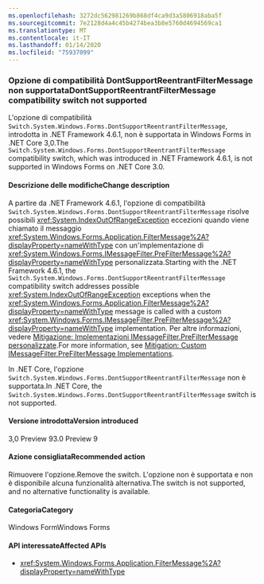```yaml
---
ms.openlocfilehash: 3272dc562981269b868df4ca9d3a5806918aba5f
ms.sourcegitcommit: 7e2128d4a4c45b4274bea3b8e5760d4694569ca1
ms.translationtype: MT
ms.contentlocale: it-IT
ms.lasthandoff: 01/14/2020
ms.locfileid: "75937099"
---
```

### <a name="dontsupportreentrantfiltermessage-compatibility-switch-not-supported"></a><span data-ttu-id="78096-101">Opzione di compatibilità DontSupportReentrantFilterMessage non supportata</span><span class="sxs-lookup"><span data-stu-id="78096-101">DontSupportReentrantFilterMessage compatibility switch not supported</span></span>

<span data-ttu-id="78096-102">L'opzione di compatibilità `Switch.System.Windows.Forms.DontSupportReentrantFilterMessage`, introdotta in .NET Framework 4.6.1, non è supportata in Windows Forms in .NET Core 3,0.</span><span class="sxs-lookup"><span data-stu-id="78096-102">The `Switch.System.Windows.Forms.DontSupportReentrantFilterMessage` compatibility switch, which was introduced in .NET Framework 4.6.1, is not supported in Windows Forms on .NET Core 3.0.</span></span>

#### <a name="change-description"></a><span data-ttu-id="78096-103">Descrizione delle modifiche</span><span class="sxs-lookup"><span data-stu-id="78096-103">Change description</span></span>

<span data-ttu-id="78096-104">A partire da .NET Framework 4.6.1, l'opzione di compatibilità `Switch.System.Windows.Forms.DontSupportReentrantFilterMessage` risolve possibili <xref:System.IndexOutOfRangeException> eccezioni quando viene chiamato il messaggio <xref:System.Windows.Forms.Application.FilterMessage%2A?displayProperty=nameWithType> con un'implementazione di <xref:System.Windows.Forms.IMessageFilter.PreFilterMessage%2A?displayProperty=nameWithType> personalizzata.</span><span class="sxs-lookup"><span data-stu-id="78096-104">Starting with the .NET Framework 4.6.1, the `Switch.System.Windows.Forms.DontSupportReentrantFilterMessage` compatibility switch addresses possible <xref:System.IndexOutOfRangeException> exceptions when the <xref:System.Windows.Forms.Application.FilterMessage%2A?displayProperty=nameWithType> message is called with a custom <xref:System.Windows.Forms.IMessageFilter.PreFilterMessage%2A?displayProperty=nameWithType> implementation.</span></span> <span data-ttu-id="78096-105">Per altre informazioni, vedere [Mitigazione: Implementazioni IMessageFilter.PreFilterMessage personalizzate](~/docs/framework/migration-guide/mitigation-custom-imessagefilter-prefiltermessage-implementations.md).</span><span class="sxs-lookup"><span data-stu-id="78096-105">For more information, see [Mitigation: Custom IMessageFilter.PreFilterMessage Implementations](~/docs/framework/migration-guide/mitigation-custom-imessagefilter-prefiltermessage-implementations.md).</span></span>

<span data-ttu-id="78096-106">In .NET Core, l'opzione `Switch.System.Windows.Forms.DontSupportReentrantFilterMessage` non è supportata.</span><span class="sxs-lookup"><span data-stu-id="78096-106">In .NET Core, the `Switch.System.Windows.Forms.DontSupportReentrantFilterMessage` switch is not supported.</span></span>

#### <a name="version-introduced"></a><span data-ttu-id="78096-107">Versione introdotta</span><span class="sxs-lookup"><span data-stu-id="78096-107">Version introduced</span></span>

<span data-ttu-id="78096-108">3,0 Preview 9</span><span class="sxs-lookup"><span data-stu-id="78096-108">3.0 Preview 9</span></span>

#### <a name="recommended-action"></a><span data-ttu-id="78096-109">Azione consigliata</span><span class="sxs-lookup"><span data-stu-id="78096-109">Recommended action</span></span>

<span data-ttu-id="78096-110">Rimuovere l'opzione.</span><span class="sxs-lookup"><span data-stu-id="78096-110">Remove the switch.</span></span> <span data-ttu-id="78096-111">L'opzione non è supportata e non è disponibile alcuna funzionalità alternativa.</span><span class="sxs-lookup"><span data-stu-id="78096-111">The switch is not supported, and no alternative functionality is available.</span></span>

#### <a name="category"></a><span data-ttu-id="78096-112">Categoria</span><span class="sxs-lookup"><span data-stu-id="78096-112">Category</span></span>

<span data-ttu-id="78096-113">Windows Form</span><span class="sxs-lookup"><span data-stu-id="78096-113">Windows Forms</span></span>

#### <a name="affected-apis"></a><span data-ttu-id="78096-114">API interessate</span><span class="sxs-lookup"><span data-stu-id="78096-114">Affected APIs</span></span>

- <xref:System.Windows.Forms.Application.FilterMessage%2A?displayProperty=nameWithType>

<!-- 

### Affected APIs

- `M:System.Windows.Forms.Application.FilterMessage(System.Windows.Forms.Message)`

-->
